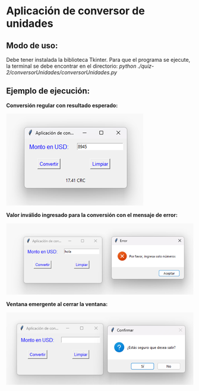# Aplicación de conversor de unidades
## Modo de uso:

Debe tener instalada la biblioteca Tkinter.
Para que el programa se ejecute, la terminal se debe encontrar en el directorio: *python ./quiz-2/conversorUnidades/conversorUnidades.py*

## Ejemplo de ejecución:

**Conversión regular con resultado esperado:**

![alt text](image.png)

**Valor inválido ingresado para la conversión con el mensaje de error:**

![alt text](image-1.png)

**Ventana emergente al cerrar la ventana:**

![alt text](image-2.png)
